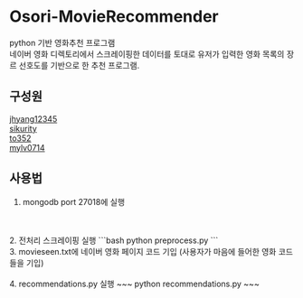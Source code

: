 ﻿# Osori-MovieRecommender
python 기반 영화추천 프로그램 <br>
네이버 영화 디렉토리에서 스크레이핑한 데이터를 토대로 유저가 입력한 영화 목록의 장르 선호도를 기반으로 한 추천 프로그램.


## 구성원
[jhyang12345](https://github.com/jhyang12345) <br>
[sikurity](https://github.com/sikurity) <br>
[to352](https://github.com/to352) <br>
[mylv0714](https://github.com/mylv0714) <br>

## 사용법
1. mongodb port 27018에 실행
<br>
<br>
2. 전처리 스크레이핑 실행
```bash
python preprocess.py
```
<br>
3. movieseen.txt에 네이버 영화 페이지 코드 기입 (사용자가 마음에 들어한 영화 코드들을 기입) <br>
<br>
4. recommendations.py 실행
~~~
python recommendations.py
~~~
